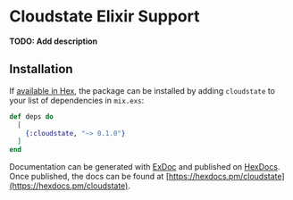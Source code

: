 # Cloudstate Elixir Support

**TODO: Add description**

## Installation

If [available in Hex](https://hex.pm/docs/publish), the package can be installed
by adding `cloudstate` to your list of dependencies in `mix.exs`:

```elixir
def deps do
  [
    {:cloudstate, "~> 0.1.0"}
  ]
end
```

Documentation can be generated with [ExDoc](https://github.com/elixir-lang/ex_doc)
and published on [HexDocs](https://hexdocs.pm). Once published, the docs can
be found at [https://hexdocs.pm/cloudstate](https://hexdocs.pm/cloudstate).

